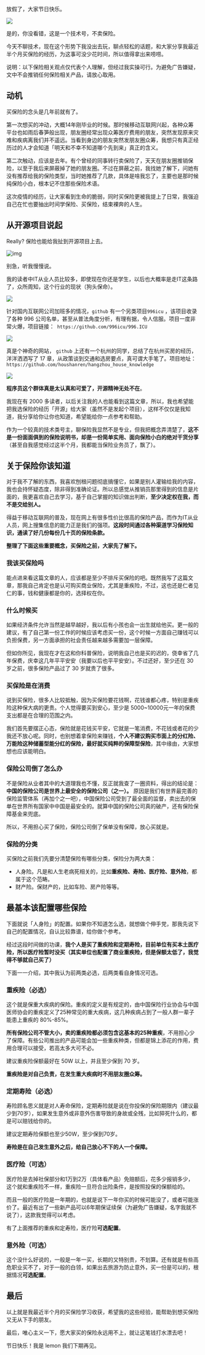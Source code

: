 放假了，大家节日快乐。

![](https://imgkr.cn-bj.ufileos.com/39f7afc3-c274-4033-ae41-acc1ef17e471.png)


是的，你没看错，这是一个技术号，不卖保险。

今天不聊技术，现在这个形势下我没出去玩，聊点轻松的话题，和大家分享我最近半个月买保险的经历，为这事可没少花时间，所以值得拿出来唠唠。

说明：以下保险相关观点仅代表个人理解，但经过我实操可行。为避免广告嫌疑，文中不会推销任何保险相关产品，请放心取用。

## 动机

买保险的念头是几年前就有了。

第一次想买的冲动，大概14年刚毕业的时候。那时候移动互联网兴起，各种众筹平台也如雨后春笋般出现，朋友圈经常出现众筹医疗费用的朋友，突然发现原来灾难和疾病离我们并不遥远。当看到身边的朋友突然发朋友圈众筹，我想只有真正经历过的人才会知道「明天和不幸不知道哪个先到来」真正的含义。

第二次触动，应该是去年。有个曾经的同事转行卖保险了，天天在朋友圈推销保险，以至于我后来屏蔽掉了她的朋友圈。不过在屏蔽之前，我找她了解下，问她有没有推荐给我的保险类型，当时她推荐了几款，具体是啥我忘了，主要也是那时候纯保险小白，根本记不住那些保险术语。

这次疫情的经历，让大家看到生命的脆弱，同时买保险更被我提上了日常，我强迫自己在忙也要抽出时间学保险、买保险，结束裸奔的人生。



## 从开源项目说起

Really? 保险也能给我扯到开源项目上去。

![img](https://i03piccdn.sogoucdn.com/203b80064ba764ec)

别急，听我慢慢说。

我的读者中IT从业人员比较多，即使现在你还是学生，以后也大概率是走IT这条路了，众所周知，这个行业的现状（狗头保命）。

![](https://www.czxiu.com/assets/z/2018yld/1f/0b69e9fe1a62f049fa44dabd918e59ba.gif)



针对国内互联网公司加班多的情况，`github` 有一个另类项目`996icu` ，该项目收录了各种 996 公司名单，甚至从普法角度分析，有理有据，令人信服。项目一度非常火爆，项目链接：` https://github.com/996icu/996.ICU` 

![](https://upload-images.jianshu.io/upload_images/7842464-d9578beed0658fcf.png?imageMogr2/auto-orient/strip%7CimageView2/2/w/1240)


真是个神奇的网站， `github` 上还有一个杭州的同学，总结了在杭州买房的经历，洋洋洒洒写了 17 章，从政策谈到交通和选房要点，真可谓大手笔了。项目地址： `https://github.com/houshanren/hangzhou_house_knowledge` 

![](https://upload-images.jianshu.io/upload_images/7842464-e2c7890e60887101.png?imageMogr2/auto-orient/strip%7CimageView2/2/w/1240)


**程序员这个群体真是太认真和可爱了，开源精神无处不在**。

我现在有 2000 多读者，以后关注我的人也能看到这篇文章，所以，我也希望能把我选保险的经历「开源」给大家（虽然不是发起个项目），这样不仅仅是我知道，我分享给你让你也知道，希望能给你一点参考和帮助。

作为一个较真的技术类号主，聊保险我显然不是专业，但我把概念弄清楚了，**这不是一份面面俱到的保险说明书，却是一份简单实用、面向保险小白的绝对干货分享**（甚至自我感觉经过这半个月，我都能当保险业务员了，飘了）。



## 关于保险你该知道

对于我不了解的东西，我喜欢刨根问题彻底搞懂它，如果是别人灌输给我的内容，我也会持怀疑态度，除非得到准确论证。所以总感觉从推销员那里得到的信息是片面的，我更喜欢自己去学习，基于自己掌握的知识做出判断，**至少决定权在我，而不是交给别人。**

得益于移动互联网的普及，现在网上有很多性价比很高的保险产品，而作为IT从业人员，网上搜集信息的能力正是我们的强项。**这段时间通过各种渠道学习保险知识，通读了好几份每份几十页的保险条款。**

**整理了下面这些重要概念，买保险之前，大家先了解下。**

### 我该买保险吗

能点进来看这篇文章的人，应该都是至少不排斥买保险的吧。既然我写了这篇文章，那我自己肯定也是认可购买商业保险，尤其是重疾险，不过，这也还是仁者见仁的事，钱和健康都是你的，选择权在你。

### 什么时候买

如果经济条件允许当然是越早越好，我以后有小孩也会一出生就给他买。更一般的建议，有了自己第一份工作的时候应该考虑买一份，这个时候一方面自己赚钱可以负担保费，另一方面承担的社会责任越来越多需要加一层保障。

但如你所见，我现在才在这和你科普保险，说明我自己也是买的迟的，侥幸省了几年保费，庆幸这几年平平安安（我要以后也平平安安）。不过还好，至少还在 30 岁之前，很多保险产品过了 30 岁就贵了很多。

### 买保险是在消费

说到买保险，很多人比较抵触，因为买保险要花钱啊，花钱谁都心疼，特别是重疾险这种保大病的更贵。个人觉得要买到安心，至少是 5000~10000元一年的保费支出都是在合理的范围之内。

我们首先要摆正心态，保险就是花钱买平安，它就是一笔消费，不花钱或者花的少我还不放心呢。同时，也别想着拿保险来赚钱，**个人不建议购买市面上的分红险、万能险这种储蓄型能分红的保险，最好就买纯粹的保障型保险**，其中缘由，大家想想也应该能明白。

### 保险公司倒了怎么办

不是保险从业者其中的大道理我也不懂，反正就我查了一圈资料，得出的结论是：**中国的保险公司是世界上最安全的保险公司（之一）。** 原因是我们有世界最完善的保险监管体系（再加个之一吧），中国保险公司受到了最全面的监督，卖出去的保单在世界所有国家中中国是最安全的。就算中国的保险公司真的破产，还有保险保障基金来兜底。

所以，不用担心买了保险，保险公司倒了保单没有保障，放心买就是。

### 保险的分类

买保险之前我们先要分清楚保险有哪些分类，保险分为两大类：

- 人身险。凡是和人生老病死相关的，比如**重疾险、寿险、医疗险、意外险**，都属于这个范畴。
- 财产险。保财产的，比如车险、房产险等等。



## 最基本该配置哪些保险

下面就说「人身险」的配置。如果你不知道怎么选，就想做个伸手党，那我先说下自己的配置情况，自认比较靠谱，给你做个参考。

经过这段时间做的功课，**我个人是买了重疾险和定期寿险，目前单位有买本土医疗险，所以医疗险暂时没买（其实单位也配置了商业重疾险，但是保额太低了，我觉得不够就自己买了）**

下面一一介绍，其中我认为前两类必选，后两类看自身情况可选。

### 重疾险（必选）

这个就是保重大疾病的保险。重疾的定义是有规定的，由中国保险行业协会与中国医师协会的重疾定义了25种常见的重大疾病，这几种疾病占到了一般人群一辈子能患上重疾的 80%-85%。

**所有保险公司不管大小，卖的重疾险都必须包含这基本的25种重疾**，不用担心少了保障。有些公司推出的产品可能会加一些重疾种类，但都是锦上添花的作用，费用合理可以接受，若高太多大可不必。

建议重疾险保额最好在 50W 以上，并且至少保到 70 岁。

**重疾险是对自己负责，在发生重大疾病时不用朋友圈众筹。**



### 定期寿险（必选）

寿险顾名思义就是对人寿命保险，定期寿险就是说在你投保的保险期限内（建议最少到70岁），如果发生意外或非意外伤害导致的身故或全残，比如猝死什么的，都是可以赔钱给你的。

建议定期寿险保额也至少50W，至少保到70岁。

**寿险是在自己发生意外之后，给自己放心不下的人一个保障。**



### 医疗险（可选）

医疗险是去掉社保部分和1万到2万（具体看产品）免赔额后，花多少报销多少，这个就和重疾险不一样，重疾险一旦符合出险条件，是按照投保的保额给的。

而且一般的医疗险是一年期的，也就是说下一年你买的时候可能没了，或者可能涨价了。最近有出了一些新产品可以6年期保证续保（为避免广告嫌疑，名字我就不说了），这款我觉得可以考虑。

有了上面推荐的重疾和定寿险，医疗险**可选配置**。



### 意外险（可选）

这个没什么好说的，一般是一年一买，长期的又特别贵，不划算。还有就是有些高危职业买不了，对于一般的白领，如果出去旅游为防止意外，买一份是可以的，根据情况**可选配置**。



## 最后

以上就是我最近半个月的买保险学习收获，希望我的这些经验，能帮助到想买保险又无从下手的朋友。

最后，唯心主义一下，愿大家买的保险永远用不上，就让这笔钱打水漂去吧！

节日快乐！我是 lemon 我们下期再见。